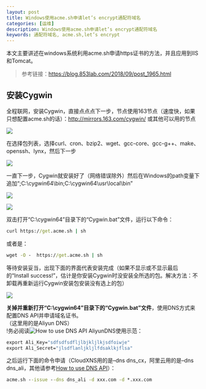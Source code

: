 ```yaml
---
layout: post
title: Windows使用acme.sh申请let’s encrypt通配符域名
categories: [运维]
description: Windows使用acme.sh申请let’s encrypt通配符域名
keywords: 通配符域名, acme.sh,let’s encrypt
---
```


本文主要讲述在windows系统利用acme.sh申请https证书的方法，并且应用到IIS和Tomcat。

> 参考链接：https://blog.853lab.com/2018/09/post_1965.html

## 安装Cygwin

全程联网，安装Cygwin，直接点点点下一步，节点使用163节点（速度快，如果只想配置acme.sh的话）：http://mirrors.163.com/cygwin/ 或其他可以用的节点

![](https://allanhao.com/images/2019-05-22-14-53-07.png)

在选择包列表，选择curl、cron、bzip2、wget、gcc-core、gcc-g++、make、openssh、lynx，然后下一步

![](https://allanhao.com/images/2019-05-22-15-04-36.png)

一直下一步，Cygwin就安装好了（网络错误除外）然后在Windows的path变量下追加“;C:\cygwin64\bin;C:\cygwin64\usr\local\bin”

![](https://allanhao.com/images/2019-05-22-15-07-33.png)

![](https://allanhao.com/images/2019-05-22-15-07-46.png)

双击打开“C:\cygwin64”目录下的“Cygwin.bat”文件，运行以下命令：

```bat
curl https://get.acme.sh | sh
```

或者是：

```bat
wget -O -  https://get.acme.sh | sh
```

等待安装妥当，出现下面的界面代表安装完成（如果不显示或不显示最后的“Install success!”，估计是你安装Cygwin时没安装全所选的包。解决方法：不卸载再重新运行Cygwin安装包安装没有选上的包）

![](https://allanhao.com/images/2019-05-22-15-09-34.png)

**关掉并重新打开“C:\cygwin64”目录下的“Cygwin.bat”文件**，使用DNS方式来配置DNS API并申请域名证书。     
（这里用的是Aliyun DNS）    
!务必阅读![How to use DNS API](https://github.com/Neilpang/acme.sh/wiki/dnsapi)
AliyunDNS使用示范：
```bat
export Ali_Key="sdfsdfsdfljlbjkljlkjsdfoiwje"
export Ali_Secret="jlsdflanljkljlfdsaklkjflsa"
```

之后运行下面的命令申请（CloudXNS用的是–dns dns_cx，阿里云用的是–dns dns_ali，其他请参考[How to use DNS API](https://github.com/Neilpang/acme.sh/blob/master/dnsapi/README.md)）：
```bat
acme.sh --issue --dns dns_ali -d xxx.com -d *.xxx.com
```